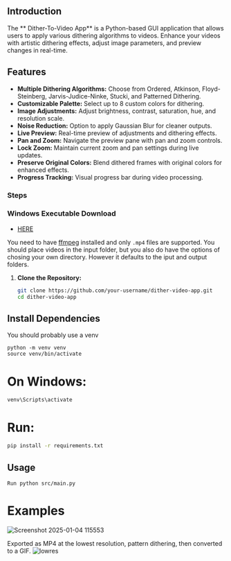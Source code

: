## Introduction

The ** Dither-To-Video App** is a Python-based GUI application that allows users to apply various dithering algorithms to videos. Enhance your videos with artistic dithering effects, adjust image parameters, and preview changes in real-time.

## Features

- **Multiple Dithering Algorithms:** Choose from Ordered, Atkinson, Floyd-Steinberg, Jarvis-Judice-Ninke, Stucki, and Patterned Dithering.
- **Customizable Palette:** Select up to 8 custom colors for dithering.
- **Image Adjustments:** Adjust brightness, contrast, saturation, hue, and resolution scale.
- **Noise Reduction:** Option to apply Gaussian Blur for cleaner outputs.
- **Live Preview:** Real-time preview of adjustments and dithering effects.
- **Pan and Zoom:** Navigate the preview pane with pan and zoom controls.
- **Lock Zoom:** Maintain current zoom and pan settings during live updates.
- **Preserve Original Colors:** Blend dithered frames with original colors for enhanced effects.
- **Progress Tracking:** Visual progress bar during video processing.

### Steps

### Windows Executable Download
- [HERE](https://github.com/SAMS0N1TE/Dither-To-Video-GUI/releases/tag/Dithering)

You need to have [ffmpeg](https://www.ffmpeg.org/) installed and only `.mp4` files are supported.
You should place videos in the input folder, but you also do have the options of chosing your own directory. However it defaults to the iput and output folders. 

1. **Clone the Repository:**

   ```bash
   git clone https://github.com/your-username/dither-video-app.git
   cd dither-video-app

## Install Dependencies
You should probably use a venv
```
python -m venv venv
source venv/bin/activate
```
# On Windows:
```
venv\Scripts\activate
```
# Run:
```sh 
pip install -r requirements.txt
```

## Usage

```
Run python src/main.py
```


# Examples
![Screenshot 2025-01-04 115553](https://github.com/user-attachments/assets/f79d88cc-f562-4be0-b6f6-299b074c87d9)

Exported as MP4 at the lowest resolution, pattern dithering, then converted to a GIF.
![lowres](https://github.com/user-attachments/assets/b8cf7481-6b8b-483c-9a1d-c3bb3b9d6f11)
